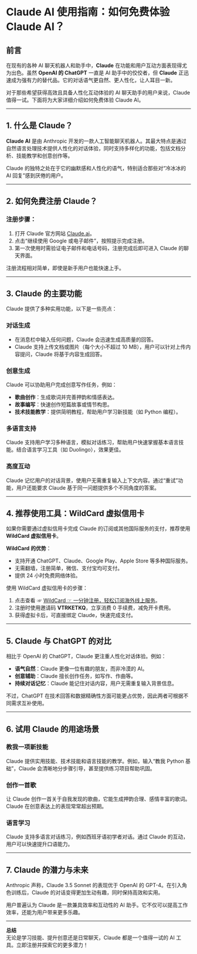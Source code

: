 # Claude AI 使用指南：如何免费体验 Claude AI？

## 前言

在现有的各种 AI 聊天机器人和助手中，**Claude** 在功能和用户互动方面表现得尤为出色。虽然 **OpenAI 的 ChatGPT** 一直是 AI 助手中的佼佼者，但 **Claude** 正迅速成为强有力的替代品。它的对话语气更自然、更人性化，让人耳目一新。

对于那些希望获得高效且具备人性化互动体验的 AI 聊天助手的用户来说，Claude 值得一试。下面将为大家详细介绍如何免费体验 Claude AI。

---

## 1. 什么是 Claude？

**Claude AI** 是由 Anthropic 开发的一款人工智能聊天机器人。其最大特点是通过自然语言处理技术提供人性化的对话体验，同时支持多样化的功能，包括文档分析、技能教学和创意创作等。

Claude 的独特之处在于它的幽默感和人性化的语气，特别适合那些对“冷冰冰的 AI 回复”感到厌倦的用户。

---

## 2. 如何免费注册 Claude？

### 注册步骤：

1. 打开 Claude 官方网站 [Claude.ai](https://claude.ai)。
2. 点击“继续使用 Google 或电子邮件”，按照提示完成注册。
3. 第一次使用时需验证电子邮件和电话号码，注册完成后即可进入 Claude 的聊天界面。

注册流程相对简单，即使是新手用户也能快速上手。

---

## 3. Claude 的主要功能

Claude 提供了多种实用功能，以下是一些亮点：

### 对话生成

- 在消息栏中输入任何问题，Claude 会迅速生成高质量的回答。
- Claude 支持上传文档或图片（每个大小不超过 10 MB），用户可以针对上传内容提问，Claude 将基于内容生成回答。

### 创意生成

Claude 可以协助用户完成创意写作任务，例如：
- **歌曲创作**：生成歌词并完善押韵和情感表达。
- **故事编写**：快速创作短篇故事或情节构思。
- **技术技能教学**：提供简明教程，帮助用户学习新技能（如 Python 编程）。

### 多语言支持

Claude 支持用户学习多种语言，模拟对话练习，帮助用户快速掌握基本语言技能。结合语言学习工具（如 Duolingo），效果更佳。

### 高度互动

Claude 记忆用户的对话背景，使用户无需重复输入上下文内容。通过“重试”功能，用户还能要求 Claude 基于同一问题提供多个不同角度的答案。

---

## 4. 推荐使用工具：WildCard 虚拟信用卡

如果你需要通过虚拟信用卡完成 Claude 的订阅或其他国际服务的支付，推荐使用 **WildCard 虚拟信用卡**。

**WildCard 的优势**：
- 支持开通 ChatGPT、Claude、Google Play、Apple Store 等多种国际服务。
- 无需翻墙，注册简单，微信、支付宝均可支付。
- 提供 24 小时免费网络体验。

使用 WildCard 虚拟信用卡的步骤：
1. 点击查看 ☞ [WildCard ☞ 一分钟注册，轻松订阅海外线上服务](https://yeka.ai/i/VTRKETKQ)。
2. 注册时使用邀请码 **VTRKETKQ**，立享消费 0 手续费，减免开卡费用。
3. 获得虚拟卡后，可直接绑定 Claude，快速完成支付。

---

## 5. Claude 与 ChatGPT 的对比

相比于 OpenAI 的 ChatGPT，Claude 更注重人性化对话体验。例如：
- **语气自然**：Claude 更像一位有趣的朋友，而非冷漠的 AI。
- **创意辅助**：Claude 擅长创作任务，如写作、作曲等。
- **持续对话记忆**：Claude 能记住对话内容，用户无需重复输入背景信息。

不过，ChatGPT 在技术回答和数据精确性方面可能更占优势，因此两者可根据不同需求互补使用。

---

## 6. 试用 Claude 的用途场景

### 教我一项新技能

Claude 提供实用技能、技术技能和语言技能的教学。例如，输入“教我 Python 基础”，Claude 会清晰地分步骤引导，甚至提供练习项目帮助巩固。

### 创作一首歌

让 Claude 创作一首关于自我发现的歌曲，它能生成押韵合理、感情丰富的歌词。Claude 在创意表达上的表现常常超出预期。

### 语言学习

Claude 支持多语言对话练习，例如西班牙语初学者对话。通过 Claude 的互动，用户可以快速提升口语能力。

---

## 7. Claude 的潜力与未来

Anthropic 声称，Claude 3.5 Sonnet 的表现优于 OpenAI 的 GPT-4。在引入角色训练后，Claude 的对话变得更加生动有趣，同时保持高效和实用。

用户普遍认为 Claude 是一款兼具效率和互动性的 AI 助手。它不仅可以提高工作效率，还能为用户带来更多乐趣。

---

**总结**  
无论是学习技能、提升创意还是日常聊天，Claude 都是一个值得一试的 AI 工具。立即注册并探索它的更多潜力！

